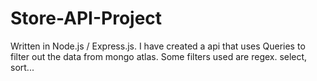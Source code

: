 # Store-API-Project
Written in Node.js / Express.js. I have created a api that uses Queries to filter out the data from mongo atlas.
Some filters used are regex. select, sort...
